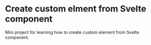 # Create custom elment from Svelte component

Mini project for learning how to create custom element from Svelte component.
